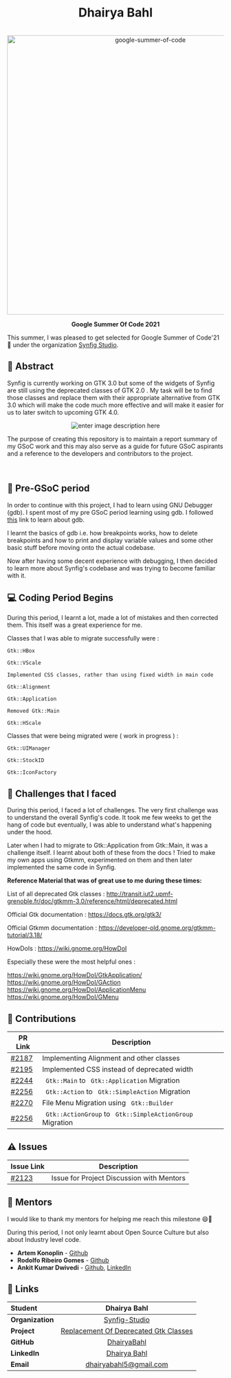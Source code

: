 <h1 align = "center"> Dhairya Bahl </h1>

<br>

<div  align="center">
	<a  href="https://summerofcode.withgoogle.com/projects/#4577622882779136"><img  src="https://user-images.githubusercontent.com/71627983/130011024-b36f3f0e-03db-4c7f-ab41-b077fe5327ef.png"  width="650"  alt="google-summer-of-code"></a>
	<br>
  <b>
		<p>
		    Google Summer Of Code 2021
		</p>
	</b>
</div>

This summer, I was pleased to get selected for Google Summer of Code'21 🚀 under the organization [Synfig Studio](https://github.com/synfig/).

## 📙 Abstract

Synfig is currently working on GTK 3.0 but some of the widgets of Synfig are still using the deprecated classes of GTK 2.0 . My task will be to find those classes and replace them with their appropriate alternative from GTK 3.0 which will make the code much more effective and will make it easier for us to later switch to upcoming GTK 4.0.

<div  align="center">

![enter image description here](https://media.giphy.com/media/ZcKASxMYMKA9SQnhIl/giphy.gif)

</div>

The purpose of creating this repository is to maintain a report summary of my GSoC work and this may also serve as a guide for future GSoC aspirants and a reference to the developers and contributors to the project.

<br>

## 🚀 Pre-GSoC period

In order to continue with this project, I had to learn using GNU Debugger (gdb). I spent most of my pre GSoC period learning using gdb. I followed [this](https://www.bitdegree.org/learn/gdb-debugger) link to learn about gdb.

I learnt the basics of gdb i.e. how breakpoints works, how to delete breakpoints and how to print and display variable values and some other basic stuff before moving onto the actual codebase.

Now after having some decent experience with debugging, I then decided to learn more about Synfig's codebase and was trying to become familiar with it.

## 💻 Coding Period Begins

During this period, I learnt a lot, made a lot of mistakes and then corrected them. This itself was a great experience for me.

Classes that I was able to migrate successfully were :

```
Gtk::HBox

Gtk::VScale

Implemented CSS classes, rather than using fixed width in main code 

Gtk::Alignment

Gtk::Application

Removed Gtk::Main

Gtk::HScale
```

Classes that were being migrated were ( work in progress ) : 

```
Gtk::UIManager

Gtk::StockID

Gtk::IconFactory
```

## 🚧 Challenges that I faced

During this period, I faced a lot of challenges. The very first challenge was to understand the overall Synfig's code. It took me few weeks to get the hang of code but eventually, I was able to understand what's happening under the hood. 

Later when I had to migrate to Gtk::Application from Gtk::Main, it was a challenge itself. I learnt about both of these from the docs ! Tried to make my own apps using Gtkmm, experimented on them and then later implemented the same code in Synfig.

**Reference Material that was of great use to me during these times:**

List of all deprecated Gtk classes : http://transit.iut2.upmf-grenoble.fr/doc/gtkmm-3.0/reference/html/deprecated.html

Official Gtk documentation : https://docs.gtk.org/gtk3/

Official Gtkmm documentation : https://developer-old.gnome.org/gtkmm-tutorial/3.18/

HowDoIs : https://wiki.gnome.org/HowDoI

Especially these were the most helpful ones : 

https://wiki.gnome.org/HowDoI/GtkApplication/ <br>
https://wiki.gnome.org/HowDoI/GAction <br>
https://wiki.gnome.org/HowDoI/ApplicationMenu <br>
https://wiki.gnome.org/HowDoI/GMenu <br>

## 🏁 Contributions

| PR Link| Description|
| -------------------------------------------------------------------------------------------------------------------------------------------------------------------- | -------------------------------------------------------- |
| [#2187](https://github.com/synfig/synfig/pull/2187)  | Implementing Alignment and other classes |
| [#2195](https://github.com/synfig/synfig/pull/2195)  | Implemented CSS instead of deprecated width |
| [#2244](https://github.com/synfig/synfig/pull/2244)  | ``` Gtk::Main``` to ``` Gtk::Application``` Migration |
| [#2256](https://github.com/synfig/synfig/pull/2256)  | ``` Gtk::Action``` to ``` Gtk::SimpleAction``` Migration |
| [#2270](https://github.com/synfig/synfig/pull/2270)  | File Menu Migration using ``` Gtk::Builder``` |
| [#2256](https://github.com/synfig/synfig/pull/2256)  | ``` Gtk::ActionGroup``` to ``` Gtk::SimpleActionGroup``` Migration |

## ⚠️ Issues

| Issue Link | Description|
| -------------------------------------------------------------------------------------------------------------------------------------------------------------------- | -------------------------------------------------------- |
| [#2123](https://github.com/synfig/synfig/issues/2123)  | Issue for Project Discussion with Mentors |

## 👨 Mentors

I would like to thank my mentors for helping me reach this milestone 😄🚀

During this period, I not only learnt about Open Source Culture but also about Industry level code.

* **Artem Konoplin** - [Github](https://github.com/ice0)
* **Rodolfo Ribeiro Gomes** - [Github](https://github.com/rodolforg)
* **Ankit Kumar Dwivedi** - [Github](https://github.com/ankit-kumar-dwivedi), [LinkedIn](https://www.linkedin.com/in/ankit-dwivedi)

## 🔗 Links

<div  align="center">

| **Student**      |                                                    Dhairya Bahl                                                     |
| :--------------- | :--------------------------------------------------------------------------------------------------------------------: |
| **Organization** |                           [Synfig-Studio](https://github.com/synfig/)                           |
| **Project**      | [Replacement Of Deprecated Gtk Classes](https://summerofcode.withgoogle.com/projects/#4577622882779136) |
| **GitHub**       |                                       [DhairyaBahl](https://github.com/DhairyaBahl/)                                        |
| **LinkedIn**     |                                [Dhairya Bahl](linkedin.com/in/dhairya-bahl/)                                |
| **Email**        |                    <a  href="mailto:dhairyabahl5@gmail.com">dhairyabahl5@gmail.com</a>                     |

</div>
